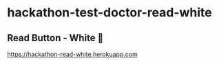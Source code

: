 # hackathon-test-doctor-read-white
## Read Button - White :white_heart:

https://hackathon-read-white.herokuapp.com

